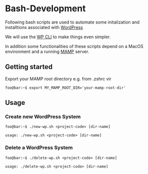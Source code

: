 # Bash-Development

Following bash scripts are used to automate some initalization and installtions associated with [WordPress](https://wordpress.org/)

We will use the [WP CLI](https://wp-cli.org/de/) to make things even simpler.

In addition some functionalities of these scripts depend on a MacOS environment and a running [MAMP](https://www.mamp.info/de/mamp/mac/) server.

## Getting started

Export your MAMP root directory e.g. from .zshrc vir

```console
foo@bar:~$ export MY_MAMP_ROOT_DIR='your-mamp-root-dir'
```

## Usage

### Create new WordPress System

```console
foo@bar:~$ ./new-wp.sh <project-code> [dir-name]

usage: ./new-wp.sh <project-code> [dir-name]
```

### Delete a WordPress System

```console
foo@bar:~$ ./delete-wp.sh <project-code> [dir-name]

usage: ./delete-wp.sh <project-code> [dir-name]
```
